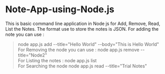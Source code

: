 # Note-App-using-Node.js
This is basic command line application in Node js for Add, Remove, Read, List the Notes. The format use to store the notes is JSON. 
For adding the note you can use :
> node app.js add --title="Hello World" --body="This is Hello World" 
For Removing the node you can use :
> node app.js remove --title="Node2"   
For Listing the notes :
> node app.js list   
For Searching the node
> node app.js read --title="Trial Notes"  
